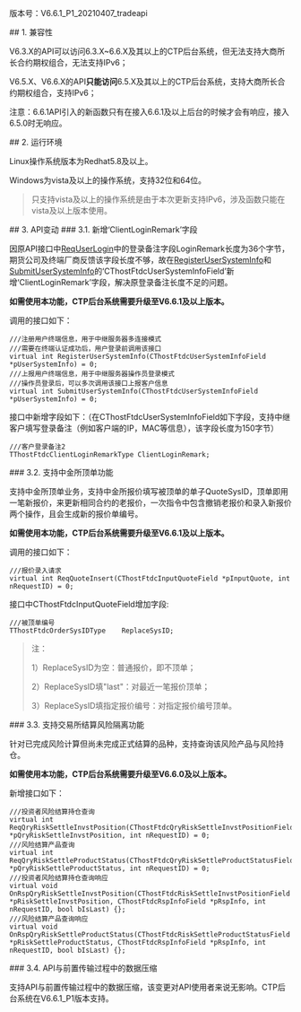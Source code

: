 <p>版本号：V6.6.1_P1_20210407_tradeapi</p>
<span class="anchor" id="2f85e9d8-428e-4351-adea-da87c43a9c36"></span>
## 1. 兼容性
<p>V6.3.X的API可以访问6.3.X~6.6.X及其以上的CTP后台系统，但无法支持大商所长合约期权组合，无法支持IPv6；</p>
<p>V6.5.X、V6.6.X的API<strong>只能访问</strong>6.5.X及其以上的CTP后台系统，支持大商所长合约期权组合，支持IPv6；</p>
<p>注意：6.6.1API引入的新函数只有在接入6.6.1及以上后台的时候才会有响应，接入6.5.0时无响应。</p>
<span class="anchor" id="3b8fdb01-ed1d-4cdf-a61b-d5b0e48b0121"></span>
## 2. 运行环境
<p>Linux操作系统版本为Redhat5.8及以上。</p>
<p>Windows为vista及以上的操作系统，支持32位和64位。</p>
<blockquote>
<p>只支持vista及以上的操作系统是由于本次更新支持IPv6，涉及函数只能在vista及以上版本使用。</p>
</blockquote>
<span class="anchor" id="2ba9255f-1e08-4c45-b533-13998631e66d"></span>
## 3. API变动
<span class="anchor" id="74e6b1bc-e9cd-4377-8ef1-95ec054ffc5c"></span>
### 3.1. 新增‘ClientLoginRemark’字段
<p>因原API接口中<a href="../JYJK/CTHOSTFTDCTRADERSPI/REQUSERLOGIN/">ReqUserLogin</a>中的登录备注字段LoginRemark长度为36个字节，期货公司及终端厂商反馈该字段长度不够，故在<a href="../JYJK/CTHOSTFTDCTRADERSPI/REGISTERUSERSYSTEMINFO/">RegisterUserSystemInfo</a>和<a href="../JYJK/CTHOSTFTDCTRADERSPI/SUBMITUSERSYSTEMINFO/">SubmitUserSystemInfo</a>的‘CThostFtdcUserSystemInfoField’新增‘ClientLoginRemark’字段，解决原登录备注长度不足的问题。</p>
<p><strong>如需使用本功能，CTP后台系统需要升级至V6.6.1及以上版本。</strong></p>
<p>调用的接口如下：</p>
<pre><code>///注册用户终端信息，用于中继服务器多连接模式
///需要在终端认证成功后，用户登录前调用该接口
virtual int RegisterUserSystemInfo(CThostFtdcUserSystemInfoField *pUserSystemInfo) = 0;
///上报用户终端信息，用于中继服务器操作员登录模式
///操作员登录后，可以多次调用该接口上报客户信息
virtual int SubmitUserSystemInfo(CThostFtdcUserSystemInfoField *pUserSystemInfo) = 0;
</code></pre>
<p>接口中新增字段如下：（在CThostFtdcUserSystemInfoField如下字段，支持中继客户填写登录备注（例如客户端的IP，MAC等信息），该字段长度为150字节）</p>
<pre><code>///客户登录备注2
TThostFtdcClientLoginRemarkType ClientLoginRemark;
</code></pre>
<span class="anchor" id="3990db18-b3d9-4969-b962-9797faadd9c9"></span>
### 3.2. 支持中金所顶单功能
<p>支持中金所顶单业务，支持中金所报价填写被顶单的单子QuoteSysID，顶单即用一笔新报价，来更新相同合约的老报价，一次指令中包含撤销老报价和录入新报价两个操作，且会生成新的报价单编号。</p>
<p><strong>如需使用本功能，CTP后台系统需要升级至V6.6.1及以上版本。</strong></p>
<p>调用的接口如下：</p>
<pre><code>///报价录入请求
virtual int ReqQuoteInsert(CThostFtdcInputQuoteField *pInputQuote, int nRequestID) = 0;
</code></pre>
<p>接口中CThostFtdcInputQuoteField增加字段:</p>
<pre><code>///被顶单编号
TThostFtdcOrderSysIDType    ReplaceSysID;
</code></pre>
<blockquote>
<p>注：</p>
<p>1）ReplaceSysID为空：普通报价，即不顶单；</p>
<p>2）ReplaceSysID填"last"：对最近一笔报价顶单；</p>
<p>3）ReplaceSysID填指定报价编号：对指定报价编号顶单。</p>
</blockquote>
<span class="anchor" id="8161b778-de6b-4117-a264-4c8d4f99fabc"></span>
### 3.3. 支持交易所结算风险隔离功能
<p>针对已完成风险计算但尚未完成正式结算的品种，支持查询该风险产品与风险持仓。</p>
<p><strong>如需使用本功能，CTP后台系统需要升级至V6.6.0及以上版本。</strong></p>
<p>新增接口如下：</p>
<pre><code>///投资者风险结算持仓查询
virtual int ReqQryRiskSettleInvstPosition(CThostFtdcQryRiskSettleInvstPositionField *pQryRiskSettleInvstPosition, int nRequestID) = 0;
///风险结算产品查询
virtual int ReqQryRiskSettleProductStatus(CThostFtdcQryRiskSettleProductStatusField *pQryRiskSettleProductStatus, int nRequestID) = 0;
///投资者风险结算持仓查询响应
virtual void OnRspQryRiskSettleInvstPosition(CThostFtdcRiskSettleInvstPositionField *pRiskSettleInvstPosition, CThostFtdcRspInfoField *pRspInfo, int nRequestID, bool bIsLast) {};
///风险结算产品查询响应
virtual void OnRspQryRiskSettleProductStatus(CThostFtdcRiskSettleProductStatusField *pRiskSettleProductStatus, CThostFtdcRspInfoField *pRspInfo, int nRequestID, bool bIsLast) {};
</code></pre>
<span class="anchor" id="ec4e8afa-ebc9-4278-ab0f-ac57e0fffe5c"></span>
### 3.4. API与前置传输过程中的数据压缩
<p>支持API与前置传输过程中的数据压缩，该变更对API使用者来说无影响。CTP后台系统在V6.6.1_P1版本支持。</p>
